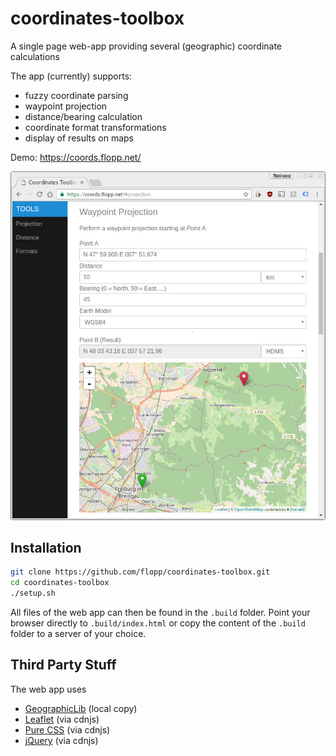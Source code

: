 # coordinates-toolbox
A single page web-app providing several (geographic) coordinate calculations

The app (currently) supports:

- fuzzy coordinate parsing
- waypoint projection
- distance/bearing calculation
- coordinate format transformations
- display of results on maps

Demo: https://coords.flopp.net/

![Screenshot of Waypoint Projection](https://raw.githubusercontent.com/flopp/flopp.github.io/master/coordinates-toolbox/coords-projection.jpg)

## Installation

```sh
git clone https://github.com/flopp/coordinates-toolbox.git
cd coordinates-toolbox
./setup.sh
```

All files of the web app can then be found in the `.build` folder.
Point your browser directly to `.build/index.html` or copy the content of the `.build` folder to a server of your choice.

## Third Party Stuff
The web app uses

- [GeographicLib](http://geographiclib.sourceforge.net/) (local copy)
- [Leaflet](http://leafletjs.com/) (via cdnjs)
- [Pure CSS](http://purecss.io/) (via cdnjs)
- [jQuery](https://jquery.com/) (via cdnjs)
